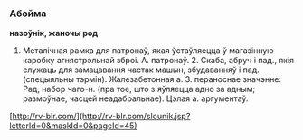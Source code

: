 ### Абойма
**назоўнік, жаночы род**

1. Металічная рамка для патронаў, якая ўстаўляецца ў магазінную каробку агнястрэльнай зброі. А. патронаў. 2. Скаба, абруч і пад., якія служаць для замацавання частак машын, збудаванняў і пад. (спецыяльны тэрмін). Жалезабетонная а. 3. пераноснае значэнне: Рад, набор чаго-н. (пра тое, што з'яўляецца адно за адным; размоўнае, часцей неадабральнае). Цэлая а. аргументаў.

<a rel="author">[http://rv-blr.com/](http://rv-blr.com/slounik.jsp?letterId=0&maskId=0&pageId=45)</a>
